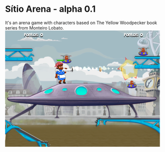 # Sítio Arena - alpha 0.1

It's an arena game with characters based on The Yellow Woodpecker book series from Monteiro Lobato.
![Sítio Arena](/ss.png?raw=true)
